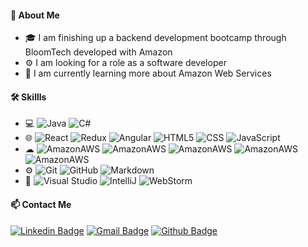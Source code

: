 #### 📌 About Me
- 🎓 I am finishing up a backend development bootcamp through BloomTech developed with Amazon
- ⚙️ I am looking for a role as a software developer
- 🌱 I am currently learning more about Amazon Web Services

#### 🛠 Skillls
- 💻
  ![Java](https://img.shields.io/badge/-Java-333333?style=flat&logo=Java&logoColor=007396)
  ![C#](https://img.shields.io/badge/-C%23-333333?style=flat&logo=c-sharp&logoColor=7A1FA2)
- 🌐 
  ![React](https://img.shields.io/badge/-React-333333?style=flat&logo=react)
  ![Redux](https://img.shields.io/badge/Redux-333333?style=flat&logo=redux&logoColor=593D88)
  ![Angular](https://img.shields.io/badge/Angular-333333?style=flat&logo=angular&logoColor=DD0031)
  ![HTML5](https://img.shields.io/badge/-HTML5-333333?style=flat&logo=HTML5)
  ![CSS](https://img.shields.io/badge/-CSS-333333?style=flat&logo=CSS3&logoColor=1572B6)
  ![JavaScript](https://img.shields.io/badge/-JavaScript-333333?style=flat&logo=javascript)
- ☁
  ![AmazonAWS](https://img.shields.io/badge/Lambda-333333?style=flat&logo=amazon-aws&logoColor=FF9900)
  ![AmazonAWS](https://img.shields.io/badge/API%20Gateway-333333?style=flat&logo=amazon-aws&logoColor=A100FF)
  ![AmazonAWS](https://img.shields.io/badge/DynamoDB-333333?style=flat&logo=amazon-aws&logoColor=4053D6)
  ![AmazonAWS](https://img.shields.io/badge/Cloudformation-333333?style=flat&logo=amazon-aws&logoColor=EC1C24)
  ![AmazonAWS](https://img.shields.io/badge/S3-333333?style=flat&logo=amazon-aws&logoColor=569A31)
- ⚙️ 
  ![Git](https://img.shields.io/badge/-Git-333333?style=flat&logo=git)
  ![GitHub](https://img.shields.io/badge/-GitHub-333333?style=flat&logo=github)
  ![Markdown](https://img.shields.io/badge/-Markdown-333333?style=flat&logo=markdown)
- 🔧 
  ![Visual Studio](https://img.shields.io/badge/-Visual%20Studio-333333?style=flat&logo=visual-studio-code&logoColor=593D88)
  ![IntelliJ](https://img.shields.io/badge/-IntelliJ-333333?style=flat&logo=intellij-ide)
  ![WebStorm](https://img.shields.io/badge/-WebStorm-333333?style=flat&logo=webstorm-ide&logoColor=2C2255)

#### 📫 Contact Me
[![Linkedin Badge](https://img.shields.io/badge/-LinkedIn-333333?style=flat&logo=Linkedin&logoColor=0A66C2&link=https://www.linkedin.com/in/shannon-b-sullivan/)](https://www.linkedin.com/in/shannon-b-sullivan/) 
[![Gmail Badge](https://img.shields.io/badge/-Gmail-333333?style=flat&logo=Gmail&logoColor=EA4335&https://mail.google.com/mail/u/0/#inbox/140d656b8e54d66)](mailto:shannonbsullivan1@gmail.com)
[![Github Badge](https://img.shields.io/badge/-Github-232323?style=flat-square&logo=Github&logoColor=white&link=https://github.com/shannonsullivan/)](https://github.com/shannonsullivan/)
<!-- ![visitors](https://visitor-badge.laobi.icu/badge?page_id=shannonsullivan) -->

